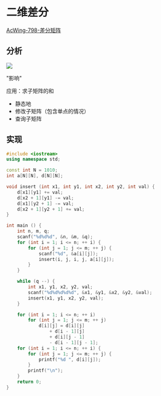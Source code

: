 # 二维差分

[AcWing-798-差分矩阵](https://www.acwing.com/solution/AcWing/content/2137/)

## 分析

![](/img/0005.bmp)

"影响"

应用：求子矩阵的和

- 静态地
- 修改子矩阵（包含单点的情况）
- 查询子矩阵

## 实现

```cpp
#include <iostream>
using namespace std;

const int N = 1010;
int a[N][N], d[N][N];

void insert (int x1, int y1, int x2, int y2, int val) {
    d[x1][y1] += val;
    d[x2 + 1][y1] -= val;
    d[x1][y2 + 1] -= val;
    d[x2 + 1][y2 + 1] += val;
}

int main () {
    int n, m, q;
    scanf("%d%d%d", &n, &m, &q);
    for (int i = 1; i <= n; ++ i) {
        for (int j = 1; j <= m; ++ j) {
            scanf("%d", &a[i][j]);
            insert(i, j, i, j, a[i][j]);
        }
    }

    while (q --) {
        int x1, y1, x2, y2, val;
        scanf("%d%d%d%d%d", &x1, &y1, &x2, &y2, &val);
        insert(x1, y1, x2, y2, val);
    }

    for (int i = 1; i <= n; ++ i)
        for (int j = 1; j <= m; ++ j)
            d[i][j] = d[i][j]
                + d[i - 1][j]
                + d[i][j - 1]
                - d[i - 1][j - 1];
    for (int i = 1; i <= n; ++ i) {
        for (int j = 1; j <= m; ++ j) {
            printf("%d ", d[i][j]);
        }
        printf("\n");
    }
    return 0;
}
```

